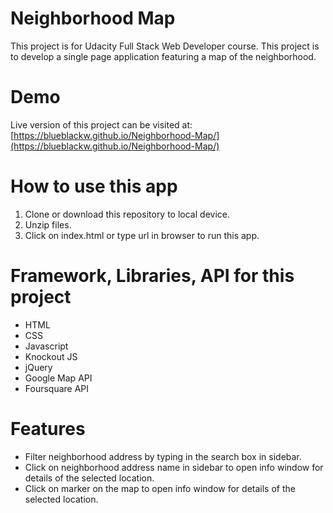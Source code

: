 # Neighborhood Map
This project is for Udacity Full Stack Web Developer course. This project is to develop a single page application featuring a map of the neighborhood. 

# Demo
Live version of this project can be visited at: [https://blueblackw.github.io/Neighborhood-Map/](https://blueblackw.github.io/Neighborhood-Map/)

# How to use this app
1. Clone or download this repository to local device.
2. Unzip files.
3. Click on index.html or type url in browser to run this app.

# Framework, Libraries, API for this project
- HTML
- CSS
- Javascript
- Knockout JS
- jQuery
- Google Map API
- Foursquare API

# Features
- Filter neighborhood address by typing in the search box in sidebar.
- Click on neighborhood address name in sidebar to open info window for details of the selected location.
- Click on marker on the map to open info window for details of the selected location.

